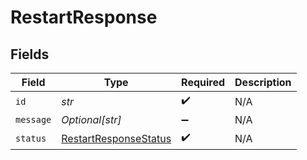 # RestartResponse


## Fields

| Field                                                                 | Type                                                                  | Required                                                              | Description                                                           |
| --------------------------------------------------------------------- | --------------------------------------------------------------------- | --------------------------------------------------------------------- | --------------------------------------------------------------------- |
| `id`                                                                  | *str*                                                                 | :heavy_check_mark:                                                    | N/A                                                                   |
| `message`                                                             | *Optional[str]*                                                       | :heavy_minus_sign:                                                    | N/A                                                                   |
| `status`                                                              | [RestartResponseStatus](../../models/shared/restartresponsestatus.md) | :heavy_check_mark:                                                    | N/A                                                                   |